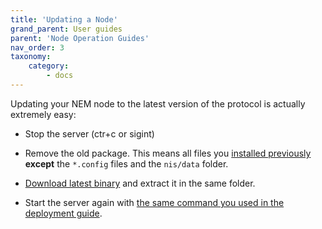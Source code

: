 ```yaml
---
title: 'Updating a Node'
grand_parent: User guides
parent: 'Node Operation Guides'
nav_order: 3
taxonomy:
    category:
        - docs
---
```


Updating your NEM node to the latest version of the protocol is actually extremely easy:

- Stop the server (ctr+c or sigint)

- Remove the old package. This means all files you [installed previously](../deploying-node/docs.en.md) **except** the ``*.config`` files and the ``nis/data`` folder.

- [Download latest binary](https://bob.nem.ninja) and extract it in the same folder.

- Start the server again with [the same command you used in the deployment guide](../deploying-node/docs.en.md#launch).
